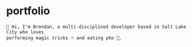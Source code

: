 # portfolio

    👋 Hi, I'm Brendan, a multi-disciplined developer based in Salt Lake City who loves
    performing magic tricks 🃏 and eating pho 🍜.
